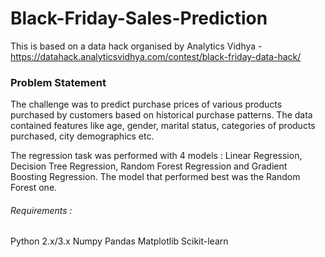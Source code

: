# Black-Friday-Sales-Prediction

This is based on a data hack organised by Analytics Vidhya - https://datahack.analyticsvidhya.com/contest/black-friday-data-hack/

### Problem Statement
The challenge was to predict purchase prices of various products purchased by customers based on historical purchase patterns. The data contained features like age, gender, marital status, categories of products purchased, city demographics etc.

The regression task was performed with 4 models : Linear Regression, Decision Tree Regression, Random Forest Regression and Gradient Boosting Regression. The model that performed best was the Random Forest one. 

###### Requirements :
  Python 2.x/3.x
  Numpy
  Pandas
  Matplotlib
  Scikit-learn
